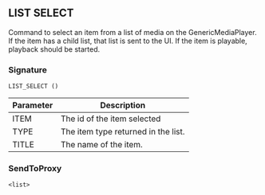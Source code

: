 ## LIST SELECT

Command to select an item from a list of media on the GenericMediaPlayer. If the item has a child list, that list is sent to the UI. If the item is playable, playback should be started.


### Signature

`LIST_SELECT ()`


| Parameter | Description |
| --- | --- |
| ITEM | The id of the item selected |
| TYPE | The item type returned in the list. |
| TITLE | The name of the item. |


### SendToProxy

`<list>`
